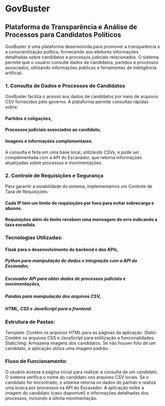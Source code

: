 # GovBuster
## Plataforma de Transparência e Análise de Processos para Candidatos Políticos
GovBuster é uma plataforma desenvolvida para promover a transparência e a conscientização política, fornecendo aos eleitores informações detalhadas sobre candidatos e processos judiciais relacionados. O sistema permite que o usuário consulte dados de candidatos, partidos e processos associados, utilizando informações públicas e ferramentas de inteligência artificial.

### 1. Consulta de Dados e Processos de Candidatos
GovBuster facilita o acesso aos dados de candidatos por meio de arquivos CSV fornecidos pelo governo. A plataforma permite consultas rápidas sobre:

#### Partidos e coligações,
#### Processos judiciais associados ao candidato,
#### Imagens e informações complementares.
A consulta é feita em uma base local, utilizando CSVs, e pode ser complementada com a API do Escavador, que retorna informações atualizadas sobre processos e movimentações.

### 2. Controle de Requisições e Segurança
Para garantir a estabilidade do sistema, implementamos um Controle de Taxa de Requisições:

#### Cada IP tem um limite de requisições por hora para evitar sobrecarga e abusos.
#### Requisições além do limite recebem uma mensagem de erro indicando a taxa excedida.

### Tecnologias Utilizadas:
#### Flask para o desenvolvimento do backend e das APIs,
##### Python para manipulação de dados e integração com a API do Escavador,
##### Escavador API para obter dados de processos judiciais e movimentações,
##### Pandas para manipulação dos arquivos CSV,
##### HTML, CSS e JavaScript para o frontend.

### Estrutura de Pastas:
Template: Contém os arquivos HTML para as páginas da aplicação.
Static: Contém os arquivos CSS e JavaScript para estilização e funcionalidades.
Static/img: Armazena imagens dos candidatos. Se não houver foto de um candidato, a aplicação utiliza uma imagem padrão.
### Fluxo de Funcionamento:
O usuário acessa a página inicial para realizar a consulta de um candidato.
O sistema verifica o nome do candidato nos arquivos CSV locais. Se o candidato for encontrado, o sistema retorna os dados do partido e realiza uma busca por processos na API do Escavador.
A aplicação exibe a imagem do candidato (caso disponível) e informações detalhadas dos processos, incluindo a última movimentação.
